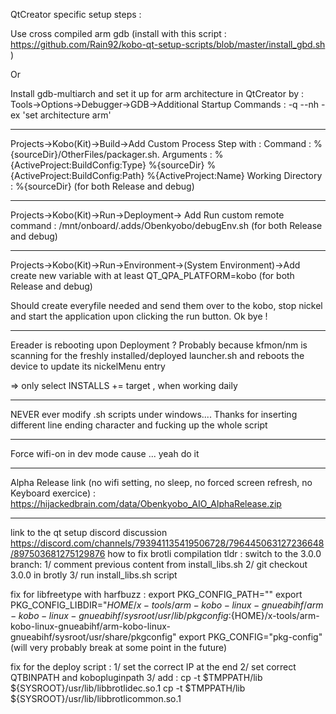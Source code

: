 QtCreator specific setup steps : 

Use cross compiled arm gdb (install with this script : https://github.com/Rain92/kobo-qt-setup-scripts/blob/master/install_gbd.sh )

Or 

Install gdb-multiarch and set it up for arm architecture in QtCreator by : 
Tools->Options->Debugger->GDB->Additional Startup Commands : -q --nh -ex 'set architecture arm'

----------
 
Projects->Kobo(Kit)->Build->Add Custom Process Step with : 
Command : %{sourceDir}/OtherFiles/packager.sh.
Arguments : %{ActiveProject:BuildConfig:Type} %{sourceDir} %{ActiveProject:BuildConfig:Path} %{ActiveProject:Name}
Working Directory : %{sourceDir}
(for both Release and debug)

----------

Projects->Kobo(Kit)->Run->Deployment-> Add Run custom remote command : 
/mnt/onboard/.adds/Obenkyobo/debugEnv.sh
(for both Release and debug)

-----------

Projects->Kobo(Kit)->Run->Environment->(System Environment)->Add create new variable with at least 
QT_QPA_PLATFORM=kobo
(for both Release and debug)

Should create everyfile needed and send them over to the kobo, stop nickel and start the application upon clicking the run button. Ok bye !

------------
Ereader is rebooting upon Deployment ? Probably because kfmon/nm is scanning for the freshly installed/deployed launcher.sh and reboots the device to update its nickelMenu entry

=> only select INSTALLS += target , when working daily

------------
NEVER ever modify .sh scripts under windows.... Thanks for inserting different line ending character and fucking up the whole script

------------
Force wifi-on in dev mode cause ... yeah do it

------------
Alpha Release link (no wifi setting, no sleep, no forced screen refresh, no Keyboard exercice) : https://hijackedbrain.com/data/Obenkyobo_AIO_AlphaRelease.zip

------------
link to the qt setup discord discussion https://discord.com/channels/793941135419506728/796445063127236648/897503681275129876
how to fix brotli compilation tldr : switch to the 3.0.0 branch:
1/ comment previous content from install_libs.sh
2/ git checkout 3.0.0 in brotly 
3/ run install_libs.sh script

fix for libfreetype with harfbuzz : 
export PKG_CONFIG_PATH=""
export PKG_CONFIG_LIBDIR="${HOME}/x-tools/arm-kobo-linux-gnueabihf/arm-kobo-linux-gnueabihf/sysroot/usr/lib/pkgconfig:${HOME}/x-tools/arm-kobo-linux-gnueabihf/arm-kobo-linux-gnueabihf/sysroot/usr/share/pkgconfig"
export PKG_CONFIG="pkg-config"
(will very probably break at some point in the future)

fix for the deploy script : 
1/ set the correct IP at the end
2/ set correct QTBINPATH and kobopluginpath
3/ add :
cp -t $TMPPATH/lib ${SYSROOT}/usr/lib/libbrotlidec.so.1
cp -t $TMPPATH/lib ${SYSROOT}/usr/lib/libbrotlicommon.so.1
